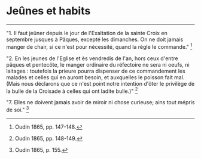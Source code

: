 # Jeûnes et habits

***

"1. Il faut jeûner depuis le jour de l'Exaltation de la sainte Croix en septembre jusques à Pâques, excepté les dimanches. On ne doit jamais manger de chair, si ce n'est pour nécessité, quand la règle le commande." [^1]

[^1]: Oudin 1865, pp. 147-148.

"2. En les jeunes de l'Eglise et ès vendredis de l'an, hors ceux d'entre pâques et pentecôte, le manger ordinaire du réfectoire ne sera ni oeufs, ni laitages : toutefois la prieure pourra dispenser de ce commandement les malades et celles qui en auront besoin, et auxquelles le poisson fait mal. (Mais nous déclarons que ce n'est point notre intention d'ôter le privilège de la bulle de la Croisade à celles qui ont ladite bulle.)" [^2]

[^2]: Oudin 1865, pp. 148-149.

"7. Elles ne doivent jamais avoir de miroir ni chose curieuse; ains tout mépris de soi." [^3]

[^3]: Oudin 1865, p. 155.

